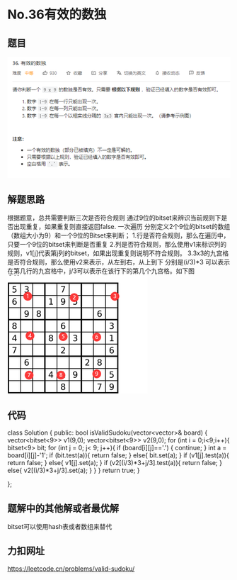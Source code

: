 # No.36有效的数独
## 题目
![题目](../picture/No36.png)
## 解题思路
根据题意，总共需要判断三次是否符合规则
通过9位的bitset来辨识当前规则下是否出现重复，如果重复则直接返回false.
一次遍历 分别定义2个9位的bitset的数组（数组大小为9）和一个9位的Bitset来判断；
1.行是否符合规则，那么在遍历中，只要一个9位的bitset来判断是否重复
2.列是否符合规则，那么使用v1来标识列的规则，v1[j]代表第j列的bitset，如果出现重复则说明不符合规则。
3.3x3的九宫格是否符合规则，那么使用v2来表示，从左到右，从上到下 分别是(i/3)*3 可以表示在第几行的九宫格中，j/3可以表示在该行下的第几个九宫格。如下图
![附图](../picture/No36.1.png)
## 代码
class Solution {
public:
    bool isValidSudoku(vector<vector<char>>& board) {
        vector<bitset<9>> v1(9,0);
        vector<bitset<9>> v2(9,0);
        for (int i = 0;i<9;i++){
            bitset<9> bit;
            for (int j = 0; j< 9; j++){
                if (board[i][j]=='.')
                {
                    continue;
                }
                int a = board[i][j]-'1';
                 if (bit.test(a)){
                    return false;
                 }
                 else{
                    bit.set(a);
                 }
                 if (v1[j].test(a)){
                    return false;
                 }
                 else{
                     v1[j].set(a);
                 }
                 if (v2[(i/3)*3+j/3].test(a)){
                     return false;
                 }
                 else{
                     v2[(i/3)*3+j/3].set(a);
                 }
            }
        }
        return true;
    }
    
};
## 题解中的其他解或者最优解
bitset可以使用hash表或者数组来替代
## 力扣网址
https://leetcode.cn/problems/valid-sudoku/